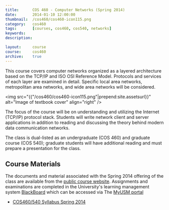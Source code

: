 ```yaml
---
title:      COS 460 - Computer Networks (Spring 2014)
date:       2014-01-10 12:00:00
thumbnail:  /cos460/cos460-icon115.png
category:   cos460
tags:       [courses, cos460, cos540, networks]
keywords:
description:

layout:     course
course:     cos460
archive:	true
---
```

This course covers computer networks organized as a layered architecture
based on the TCP/IP and ISO OSI Reference Model. Protocols and services
of each layer are examined in detail. Specific local area networks,
metropolitan area networks, and wide area networks will be considered.


<img src="{{"/cos460/cos460-icon115.png"|prepend:site.assetsurl}}" alt="Image of textbook cover"
align="right" />

The focus of the course will be on understanding and utilizing the
Internet (TCP/IP) protocol stack. Students will write network client and
server applications in addition to reading and discussing the theory
behind modern data communication networks.

The class is dual-listed as an undergraduate (COS 460) and graduate
course (COS 540); graduate students will have additional reading and
must prepare a presentation for the class.

## Course Materials
The documents and material associated with the Spring 2014 offering of the class are available from the <a href="https://docs.google.com/a/maine.edu/document/d/1cyNoE_TZcbppjRJjgfPr4zQDYmzRqXE42Shdb94_mKk">public course website</a>. Assignments and examinations are completed in the University's learning management system <a href="https://www.courses.maine.edu">BlackBoard</a> which can be accessed via The <a href="https://my.usm.maine.edu">MyUSM portal</a>

* <a href="https://docs.google.com/a/maine.edu/document/d/1GnjfK2ekQeE8yRIUePBsmYP0qbsmTggwSHjnWWKXMLI">COS460/540 Syllabus Spring 2014</a></li>

